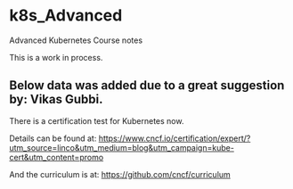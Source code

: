 # k8s_Advanced
Advanced Kubernetes Course notes

This is a work in process.



Below data was added due to a great suggestion by: Vikas Gubbi.
--------------------------------------------------------------

There is a certification test for Kubernetes now.

Details can be found at: https://www.cncf.io/certification/expert/?utm_source=linco&utm_medium=blog&utm_campaign=kube-cert&utm_content=promo

And the curriculum is at: https://github.com/cncf/curriculum

